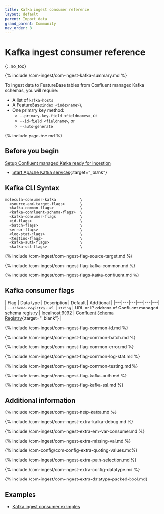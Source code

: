 ```yaml
---
title: Kafka ingest consumer reference
layout: default
parent: Import data
grand_parent: Community
nav_order: 8
---
```


# Kafka ingest consumer reference
{: .no_toc}

{% include /com-ingest/com-ingest-kafka-summary.md %}

To ingest data to FeatureBase tables from Confluent managed Kafka schemas, you will require:
* A list of `kafka-hosts`
* A FeatureBase`index <indexname>`),
* One primary key method:
  * `--primary-key-field <fieldnames>`, or
  * `--id-field <fieldname>`, or
  * `--auto-generate`

{% include page-toc.md %}

## Before you begin

 [Setup Confluent managed Kafka ready for ingestion](/docs/community/com-ingest/com-ingest-source-kafka-consumer)
* [Start Apache Kafka services](https://kafka.apache.org/quickstart){:target="_blank"}

## Kafka CLI Syntax

```
molecula-consumer-kafka           \
  <source-and-target-flags>       \
  <kafka-common-flags>            \
  <kafka-confluent-schema-flags>  \
  <kafka-consumer-flags           \
  <id-flags>                      \
  <batch-flags>                   \
  <error-flags>                   \
  <log-stat-flags>                \
  <testing-flags>                 \
  <kafka-auth-flags>              \
  <kafka-ssl-flags>               \
```

{% include /com-ingest/com-ingest-flag-source-target.md %}

{% include /com-ingest/com-ingest-flag-kafka-common.md %}

{% include /com-ingest/com-ingest-flags-kafka-confluent.md %}

## Kafka consumer flags

| Flag | Data type | Description | Default | Additional |
|---|---|---|---|---|---|
| `--schema-registry-url` | `string` | URL or IP address of Confluent managed schema registry | localhost:9092 | [Confluent Schema Registry](https://docs.confluent.io/platform/current/schema-registry/index.html){:target="_blank"} |

{% include /com-ingest/com-ingest-flag-common-id.md %}

{% include /com-ingest/com-ingest-flag-common-batch.md %}

{% include /com-ingest/com-ingest-flag-common-error.md %}

{% include /com-ingest/com-ingest-flag-common-log-stat.md %}

{% include /com-ingest/com-ingest-flag-common-testing.md %}

{% include /com-ingest/com-ingest-flag-kafka-auth.md %}

{% include /com-ingest/com-ingest-flag-kafka-ssl.md %}

## Additional information

{% include /com-ingest/com-ingest-help-kafka.md %}

{% include /com-ingest/com-ingest-extra-kafka-debug.md %}

{% include /com-ingest/com-ingest-extra-env-var-consumer.md %}

{% include /com-ingest/com-ingest-extra-missing-val.md %}

{% include /com-config/com-config-extra-quoting-values.md%}

{% include /com-ingest/com-ingest-extra-path-selection.md %}

{% include /com-ingest/com-ingest-extra-config-datatype.md %}

{% include /com-ingest/com-ingest-extra-datatype-packed-bool.md}

## Examples

* [Kafka ingest consumer examples](/docs/community/com-ingest/com-ingest-eg-kafka-con)
